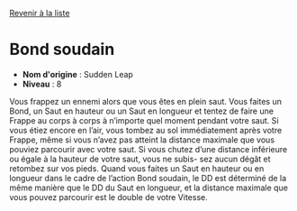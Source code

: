 [Revenir à la liste](..)

# Bond soudain

 * **Nom d'origine** : Sudden Leap
 * **Niveau** : 8


<p>Vous frappez un ennemi alors que vous êtes en plein saut. Vous faites un Bond, un Saut en hauteur ou un Saut en longueur et tentez de faire une Frappe au corps à corps à n’importe quel moment pendant votre saut. Si vous étiez encore en l’air, vous tombez au sol immédiatement après votre Frappe, même si vous n’avez pas atteint la distance maximale que vous pouviez parcourir avec votre saut. Si vous chutez d’une distance inférieure ou égale à la hauteur de votre saut, vous ne subis-
sez aucun dégât et retombez sur vos pieds. Quand vous faites un Saut en hauteur ou en longueur dans le cadre de l’action Bond soudain, le DD est déterminé de la même manière que le DD du Saut en longueur, et la distance maximale que vous pouvez parcourir est le double de votre Vitesse.</p>